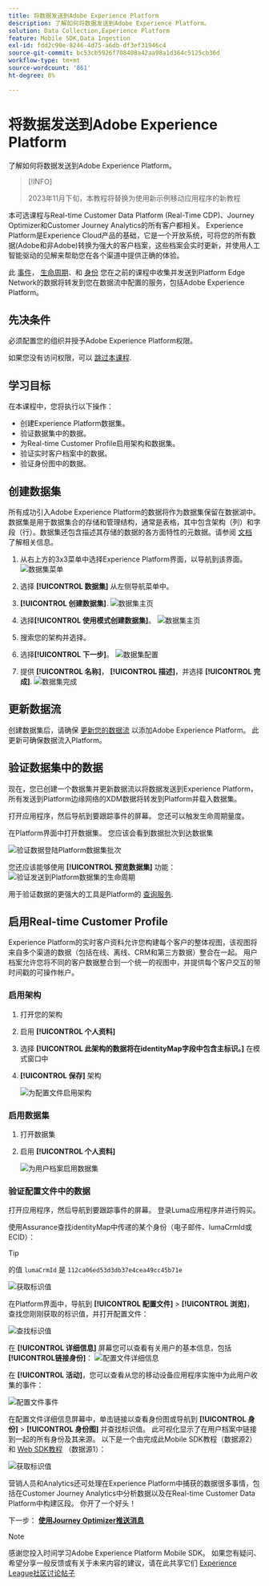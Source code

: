```yaml
---
title: 将数据发送到Adobe Experience Platform
description: 了解如何将数据发送到Adobe Experience Platform。
solution: Data Collection,Experience Platform
feature: Mobile SDK,Data Ingestion
exl-id: fdd2c90e-8246-4d75-a6db-df3ef31946c4
source-git-commit: bc53cb5926f708408a42aa98a1d364c5125cb36d
workflow-type: tm+mt
source-wordcount: '861'
ht-degree: 8%

---
```


# 将数据发送到Adobe Experience Platform

了解如何将数据发送到Adobe Experience Platform。

>[!INFO]
>
> 2023年11月下旬，本教程将替换为使用新示例移动应用程序的新教程

本可选课程与Real-time Customer Data Platform (Real-Time CDP)、Journey Optimizer和Customer Journey Analytics的所有客户都相关。 Experience Platform是Experience Cloud产品的基础，它是一个开放系统，可将您的所有数据(Adobe和非Adobe)转换为强大的客户档案，这些档案会实时更新，并使用人工智能驱动的见解来帮助您在各个渠道中提供正确的体验。

此 [事件](events.md)， [生命周期](lifecycle-data.md)、和 [身份](identity.md) 您在之前的课程中收集并发送到Platform Edge Network的数据将转发到您在数据流中配置的服务，包括Adobe Experience Platform。


## 先决条件

必须配置您的组织并授予Adobe Experience Platform权限。

如果您没有访问权限，可以 [跳过本课程](install-sdks.md).

## 学习目标

在本课程中，您将执行以下操作：

* 创建Experience Platform数据集。
* 验证数据集中的数据。
* 为Real-time Customer Profile启用架构和数据集。
* 验证实时客户档案中的数据。
* 验证身份图中的数据。


## 创建数据集

所有成功引入Adobe Experience Platform的数据将作为数据集保留在数据湖中。 数据集是用于数据集合的存储和管理结构，通常是表格，其中包含架构（列）和字段（行）。数据集还包含描述其存储的数据的各方面特性的元数据。请参阅 [文档](https://experienceleague.adobe.com/docs/experience-platform/catalog/datasets/overview.html?lang=zh-Hans) 了解相关信息。

1. 从右上方的3x3菜单中选择Experience Platform界面，以导航到该界面。
   ![数据集菜单](assets/mobile-dataset-menu.png)

1. 选择 **[!UICONTROL 数据集]** 从左侧导航菜单中。

1. **[!UICONTROL 创建数据集]**.
   ![数据集主页](assets/mobile-dataset-home.png)

1. 选择&#x200B;**[!UICONTROL 使用模式创建数据集]**。
   ![数据集主页](assets/mobile-dataset-create.png)

1. 搜索您的架构并选择。

1. 选择&#x200B;**[!UICONTROL 下一步]**。
   ![数据集配置](assets/mobile-dataset-configure.png)

1. 提供 **[!UICONTROL 名称]**， **[!UICONTROL 描述]**，并选择 **[!UICONTROL 完成]**.
   ![数据集完成](assets/mobile-dataset-finish.png)

## 更新数据流

创建数据集后，请确保 [更新您的数据流](create-datastream.md) 以添加Adobe Experience Platform。 此更新可确保数据流入Platform。

## 验证数据集中的数据

现在，您已创建一个数据集并更新数据流以将数据发送到Experience Platform，所有发送到Platform边缘网络的XDM数据将转发到Platform并载入数据集。

打开应用程序，然后导航到要跟踪事件的屏幕。 您还可以触发生命周期量度。

在Platform界面中打开数据集。 您应该会看到数据批次到达数据集

![验证数据登陆Platform数据集批次](assets/mobile-platform-dataset-batches.png)

您还应该能够使用 **[!UICONTROL 预览数据集]** 功能：
![验证发送到Platform数据集的生命周期](assets/mobile-lifecycle-platform-dataset.png)

用于验证数据的更强大的工具是Platform的 [查询服务](https://experienceleague.adobe.com/docs/platform-learn/tutorials/queries/explore-data.html?lang=zh-CN).

## 启用Real-time Customer Profile

Experience Platform的实时客户资料允许您构建每个客户的整体视图，该视图将来自多个渠道的数据（包括在线、离线、CRM和第三方数据）整合在一起。 用户档案允许您将不同的客户数据整合到一个统一的视图中，并提供每个客户交互的带时间戳的可操作帐户。

### 启用架构

1. 打开您的架构
1. 启用 **[!UICONTROL 个人资料]**
1. 选择 **[!UICONTROL 此架构的数据将在identityMap字段中包含主标识。]** 在模式窗口中
1. **[!UICONTROL 保存]** 架构

   ![为配置文件启用架构](assets/mobile-platform-profile-schema.png)

### 启用数据集

1. 打开数据集
1. 启用 **[!UICONTROL 个人资料]**

   ![为用户档案启用数据集](assets/mobile-platform-profile-dataset.png)

### 验证配置文件中的数据

打开应用程序，然后导航到要跟踪事件的屏幕。 登录Luma应用程序并进行购买。

使用Assurance查找identityMap中传递的某个身份（电子邮件、lumaCrmId或ECID）：

>[!TIP]
>
>   的值 `lumaCrmId` 是 `112ca06ed53d3db37e4cea49cc45b71e`


![获取标识值](assets/mobile-platform-identity.png)

在Platform界面中，导航到 **[!UICONTROL 配置文件]** > **[!UICONTROL 浏览]**，查找您刚刚获取的标识值，并打开配置文件：

![查找标识值](assets/mobile-platform-profile-lookup.png)

在 **[!UICONTROL 详细信息]** 屏幕您可以查看有关用户的基本信息，包括 **[!UICONTROL **&#x200B;链接身份&#x200B;**]**：
![配置文件详细信息](assets/mobile-platform-profile-details.png)

在 **[!UICONTROL 活动]**，您可以查看从您的移动设备应用程序实施中为此用户收集的事件：

![配置文件事件](assets/mobile-platform-profile-events.png)


在配置文件详细信息屏幕中，单击链接以查看身份图或导航到 **[!UICONTROL 身份]** > **[!UICONTROL 身份图]** 并查找标识值。 此可视化显示了在用户档案中链接到一起的所有身份及其来源。 以下是一个由完成此Mobile SDK教程（数据源2）和 [Web SDK教程](https://experienceleague.adobe.com/docs/platform-learn/implement-web-sdk/overview.html?lang=zh-Hans) （数据源1）：

![获取标识值](assets/mobile-platform-profile-identitygraph.png)

营销人员和Analytics还可处理在Experience Platform中捕获的数据很多事情，包括在Customer Journey Analytics中分析数据以及在Real-time Customer Data Platform中构建区段。 你开了一个好头！

下一步： **[使用Journey Optimizer推送消息](journey-optimizer-push.md)**

>[!NOTE]
>
>感谢您投入时间学习Adobe Experience Platform Mobile SDK。 如果您有疑问、希望分享一般反馈或有关于未来内容的建议，请在此共享它们 [Experience League社区讨论帖子](https://experienceleaguecommunities.adobe.com/t5/adobe-experience-platform-data/tutorial-discussion-implement-adobe-experience-cloud-in-mobile/td-p/443796)
